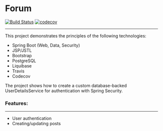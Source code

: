 # Forum
[![Build Status](https://travis-ci.com/amasterenko/job4j_forum.svg?branch=master)](https://travis-ci.com/amasterenko/job4j_forum)
[![codecov](https://codecov.io/gh/amasterenko/job4j_forum/branch/master/graph/badge.svg?token=H35M5WCTZQ)](https://codecov.io/gh/amasterenko/job4j_forum)  
____ 

This project demonstrates the principles of the following technologies:
- Spring Boot (Web, Data, Security)   
- JSP/JSTL  
- Bootstrap  
- PostgreSQL  
- Liquibase  
- Travis  
- Codecov  

The project shows how to create a custom database-backed UserDetailsService for authentication with Spring Security.  

### Features:  
____  
- User authentication  
- Creating/updating posts  
